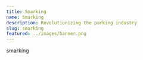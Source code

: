 ```yaml
---
title: Smarking
name: Smarking
description: Revolutionizing the parking industry
slug: smarking
featured: ../images/banner.png
---
```


smarking
